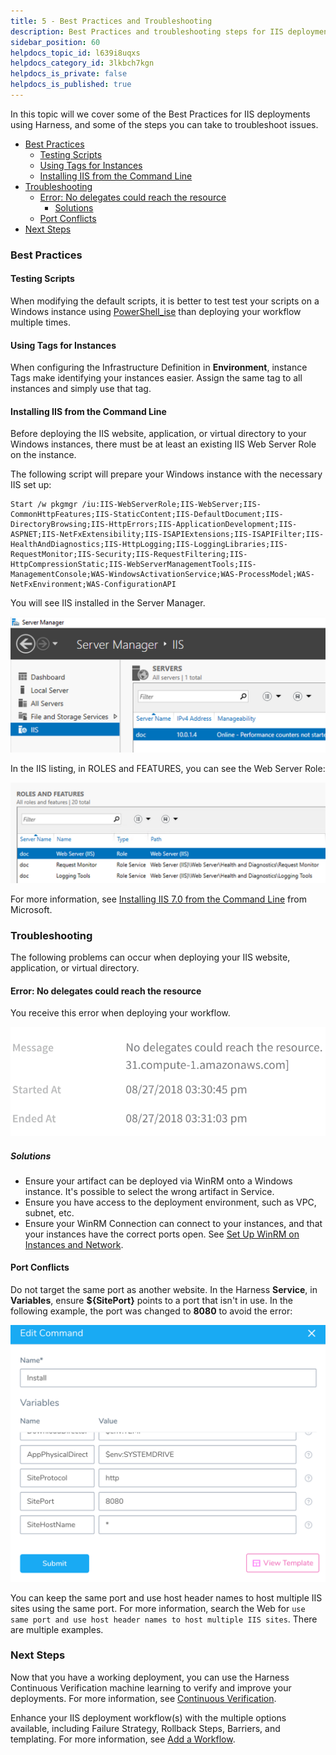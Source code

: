 ```yaml
---
title: 5 - Best Practices and Troubleshooting
description: Best Practices and troubleshooting steps for IIS deployments in Harness.
sidebar_position: 60
helpdocs_topic_id: l639i8uqxs
helpdocs_category_id: 3lkbch7kgn
helpdocs_is_private: false
helpdocs_is_published: true
---
```


In this topic will we cover some of the Best Practices for IIS deployments using Harness, and some of the steps you can take to troubleshoot issues.

* [Best Practices](https://docs.harness.io/article/l639i8uqxs-5-best-practices-and-troubleshooting#best_practices)
	+ [Testing Scripts](https://docs.harness.io/article/l639i8uqxs-5-best-practices-and-troubleshooting#testing_scripts)
	+ [Using Tags for Instances](https://docs.harness.io/article/l639i8uqxs-5-best-practices-and-troubleshooting#using_tags_for_instances)
	+ [Installing IIS from the Command Line](https://docs.harness.io/article/l639i8uqxs-5-best-practices-and-troubleshooting#installing_iis_from_the_command_line)
* [Troubleshooting](https://docs.harness.io/article/l639i8uqxs-5-best-practices-and-troubleshooting#troubleshooting)
	+ [Error: No delegates could reach the resource](https://docs.harness.io/article/l639i8uqxs-5-best-practices-and-troubleshooting#error_no_delegates_could_reach_the_resource)
		- [Solutions](https://docs.harness.io/article/l639i8uqxs-5-best-practices-and-troubleshooting#solutions)
	+ [Port Conflicts](https://docs.harness.io/article/l639i8uqxs-5-best-practices-and-troubleshooting#port_conflicts)
* [Next Steps](https://docs.harness.io/article/l639i8uqxs-5-best-practices-and-troubleshooting#next_steps)

### Best Practices

#### Testing Scripts

When modifying the default scripts, it is better to test test your scripts on a Windows instance using [PowerShell\_ise](https://docs.microsoft.com/en-us/windows-server/administration/windows-commands/powershell_ise) than deploying your workflow multiple times.

#### Using Tags for Instances

When configuring the Infrastructure Definition in **Environment**, instance Tags make identifying your instances easier. Assign the same tag to all instances and simply use that tag.

#### Installing IIS from the Command Line

Before deploying the IIS website, application, or virtual directory to your Windows instances, there must be at least an existing IIS Web Server Role on the instance.

The following script will prepare your Windows instance with the necessary IIS set up:


```
Start /w pkgmgr /iu:IIS-WebServerRole;IIS-WebServer;IIS-CommonHttpFeatures;IIS-StaticContent;IIS-DefaultDocument;IIS-DirectoryBrowsing;IIS-HttpErrors;IIS-ApplicationDevelopment;IIS-ASPNET;IIS-NetFxExtensibility;IIS-ISAPIExtensions;IIS-ISAPIFilter;IIS-HealthAndDiagnostics;IIS-HttpLogging;IIS-LoggingLibraries;IIS-RequestMonitor;IIS-Security;IIS-RequestFiltering;IIS-HttpCompressionStatic;IIS-WebServerManagementTools;IIS-ManagementConsole;WAS-WindowsActivationService;WAS-ProcessModel;WAS-NetFxEnvironment;WAS-ConfigurationAPI
```
You will see IIS installed in the Server Manager.

![](./static/5-best-practices-and-troubleshooting-27.png)

In the IIS listing, in ROLES and FEATURES, you can see the Web Server Role:

![](./static/5-best-practices-and-troubleshooting-28.png)

For more information, see [Installing IIS 7.0 from the Command Line](https://docs.microsoft.com/en-us/iis/install/installing-iis-7/installing-iis-from-the-command-line) from Microsoft.

### Troubleshooting

The following problems can occur when deploying your IIS website, application, or virtual directory.

#### Error: No delegates could reach the resource

You receive this error when deploying your workflow.

![](./static/5-best-practices-and-troubleshooting-29.png)

##### Solutions

* Ensure your artifact can be deployed via WinRM onto a Windows instance. It's possible to select the wrong artifact in Service.
* Ensure you have access to the deployment environment, such as VPC, subnet, etc.
* Ensure your WinRM Connection can connect to your instances, and that your instances have the correct ports open. See [Set Up WinRM on Instances and Network](/article/1n0t9vo7e4-1-delegate-and-connectors-for-iis#set_up_win_rm_on_instances_and_network).

#### Port Conflicts

Do not target the same port as another website. In the Harness **Service**, in **Variables**, ensure **${SitePort}** points to a port that isn't in use. In the following example, the port was changed to **8080** to avoid the error:

![](./static/5-best-practices-and-troubleshooting-30.png)

You can keep the same port and use host header names to host multiple IIS sites using the same port. For more information, search the Web for `use same port and use host header names to host multiple IIS sites`. There are multiple examples. 

### Next Steps

Now that you have a working deployment, you can use the Harness Continuous Verification machine learning to verify and improve your deployments. For more information, see [Continuous Verification](/article/myw4h9u05l-verification-providers-list).

Enhance your IIS deployment workflow(s) with the multiple options available, including Failure Strategy, Rollback Steps, Barriers, and templating. For more information, see [Add a Workflow](/article/m220i1tnia-workflow-configuration).

